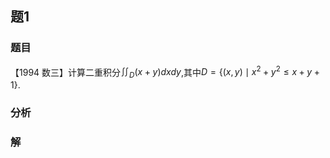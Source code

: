 ## 题1
### 题目
【1994 数三】计算二重积分${\iint }_{D}( {x + y}) {dxdy}$,其中$D = \{  {( {x, y})  \mid  {x}^{2} + {y}^{2} \leq  x + y + 1}\}$.
### 分析

### 解